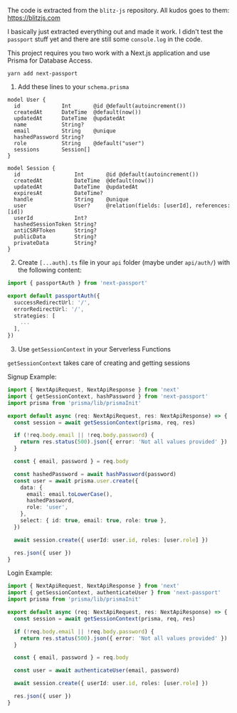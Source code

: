 The code is extracted from the `blitz-js` repository. All kudos goes to them: https://blitzjs.com

I basically just extracted everything out and made it work. I didn't test the `passport` stuff yet and there are still some `console.log` in the code.

This project requires you two work with a Next.js application and use Prisma for Database Access.

```
yarn add next-passport
```

1. Add these lines to your `schema.prisma`

```
model User {
  id             Int       @id @default(autoincrement())
  createdAt      DateTime  @default(now())
  updatedAt      DateTime  @updatedAt
  name           String?
  email          String    @unique
  hashedPassword String?
  role           String    @default("user")
  sessions       Session[]
}

model Session {
  id                 Int       @id @default(autoincrement())
  createdAt          DateTime  @default(now())
  updatedAt          DateTime  @updatedAt
  expiresAt          DateTime?
  handle             String    @unique
  user               User?     @relation(fields: [userId], references: [id])
  userId             Int?
  hashedSessionToken String?
  antiCSRFToken      String?
  publicData         String?
  privateData        String?
}
```

2. Create `[...auth].ts` file in your `api` folder (maybe under `api/auth/`) with the following content:

```typescript
import { passportAuth } from 'next-passport'

export default passportAuth({
  successRedirectUrl: '/',
  errorRedirectUrl: '/',
  strategies: [
    ...
  ],
})
```

3. Use `getSessionContext` in your Serverless Functions

`getSessionContext` takes care of creating and getting sessions

Signup Example:

```typescript
import { NextApiRequest, NextApiResponse } from 'next'
import { getSessionContext, hashPassword } from 'next-passport'
import prisma from 'prisma/lib/prismaInit'

export default async (req: NextApiRequest, res: NextApiResponse) => {
  const session = await getSessionContext(prisma, req, res)

  if (!req.body.email || !req.body.password) {
    return res.status(500).json({ error: 'Not all values provided' })
  }

  const { email, password } = req.body

  const hashedPassword = await hashPassword(password)
  const user = await prisma.user.create({
    data: {
      email: email.toLowerCase(),
      hashedPassword,
      role: 'user',
    },
    select: { id: true, email: true, role: true },
  })

  await session.create({ userId: user.id, roles: [user.role] })

  res.json({ user })
}
```

Login Example:

```typescript
import { NextApiRequest, NextApiResponse } from 'next'
import { getSessionContext, authenticateUser } from 'next-passport'
import prisma from 'prisma/lib/prismaInit'

export default async (req: NextApiRequest, res: NextApiResponse) => {
  const session = await getSessionContext(prisma, req, res)

  if (!req.body.email || !req.body.password) {
    return res.status(500).json({ error: 'Not all values provided' })
  }

  const { email, password } = req.body

  const user = await authenticateUser(email, password)

  await session.create({ userId: user.id, roles: [user.role] })

  res.json({ user })
}
```
